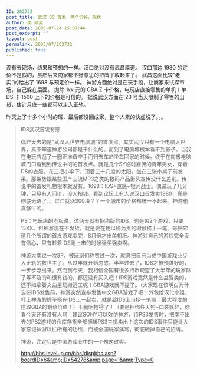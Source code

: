 ```yaml
---
ID: 262732
post_title: 武汉 DS 首发，两个价格，现状
author: 南 靖男
post_date: 2005-07-24 15:07:46
post_excerpt: ""
layout: post
permalink: 2005/07/262732
published: true
---
```

没有去现场，结果和预想的一样。汉口绝对没有武昌厚道。
汉口那边 1980 的定价不是假的，虽然后来商家都不好意思的把牌子收起来了。
武昌这面比较“老实”的给出了 1698 与预定价一样。
神游方面绝对是在玩手段，让商家来试探市场，自己躲在后面。
抛除 1xx 元的 GBA Z 卡价格，电玩店直接零售的单机＋单 DS 卡 1500 上下的价格是可信的。
据说武汉方面在 23 号当天限制了零售的出货，估计月底一些都可以走入正轨。

昨天上了十多个小时的班，最后都没回成家，整个人累的快虚脱了。。。
<!--more-->
<blockquote>IDS武汉首发有感

偶昨天去的是“武汉大世界电脑城”的首发点。其实武汉只有一个电脑大世界，真不知道神游公司都是干什么的。而到了电脑城根本看不到影子。当我在电玩店逛了一圈正准备空手而归去车站坐车回家的时候。终于在南极电脑城门口看到到传说中的的首发点。就是几个SY临时雇佣的青年男女，穿着DS的衣服，在三把小伞下，顶着三十几度的太阳，坐在三张小桌子前发呆。那架势跟某些国产三流MP3之类的数码产品街头宣传没什么差别。传说中的首发礼物根本就没有。1698：IDS+直感+银河战士。偶试玩了几分钟，只见有人问价，没人掏钱。看到论坛上有人说汉口首发卖1980，真是彻底无语了。。过江就涨300块？？一个城市的价格都统一不起来。神游也真够牛的。

PS：电玩店的老板说，过两天就有捆绑版的IDS，也是带2个游戏，只要15XX。但神游现在不发货，就是要在物以稀为贵的时候捞上一笔。等把它这几个所谓的首发游戏卖完，8月份才出单机版。神游对自己的游戏完全没有信心，只有趁着IDS刚上市的时候强买强卖啊。

神游大卖过一次SP，被玩家们称赞过一次，就真把自己当成中国游戏业步入正轨的救世主了。从过年就开始忽悠，半年过去了，IDS才被预谋好的，一步步浮出来。然而到今天，我相信全国有很多持币观望了大半年的玩家除了等不及的和很有钱的，都还没有买入吧！IDS游戏竟然是什么益智类的，还不如拿着文曲星玩搬运工呢！GBA游戏就不提了。（大家现在该明白为什么在IDS发售前，神游突然宣布发售中文GBA游戏了吧！外包给汉化小组，打上神游的牌子搭在IDS上一起卖，就是趁IDS上市捞一笔嘛！最大程度的捞取GBA的剩余价值！）干脆明抢得了！（要是捆绑任天狗+口袋妖怪，你看今天还有没有人骂！建议SONY可以效仿神游，待PS3发售时，把卖不出去的PS2游戏的仓库存货全部捆绑PS3主机卖出！这次的IDS事件只能让大家忘记神游以往所有的功绩，而被全国玩家痛骂，彻底砸掉自己的招牌。

神游，注定只是中国游戏业中的一个匆匆过客。

<a href="http://bbs.levelup.cn/bbs/dispbbs.asp?boardID=6&amp;ID=54278&amp;page=1&amp;Type=0">http://bbs.levelup.cn/bbs/dispbbs.asp?boardID=6&amp;ID=54278&amp;page=1&amp;Type=0</a></blockquote>
